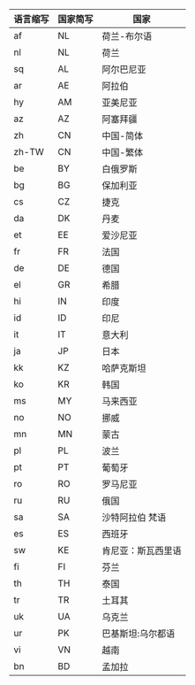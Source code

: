 
|  语言缩写   | 国家简写  |  国家   |
|  ----  | ----  |  ----  |
| af	| NL	|荷兰-布尔语|
| nl	| NL	|荷兰|
| sq	| AL	|阿尔巴尼亚|
| ar	| AE	|阿拉伯|
| hy	| AM	|亚美尼亚|
| az	| AZ	|阿塞拜疆|
| zh	| CN	|中国-简体|
| zh-TW	| CN	|中国-繁体|
| be	| BY	|白俄罗斯|
| bg	| BG	|保加利亚|
| cs	| CZ	|捷克|
| da	| DK	|丹麦|
| et	| EE	|爱沙尼亚|
| fr	| FR	|法国|
| de	| DE	|德国|
| el	| GR	|希腊|
| hi	| IN	|印度|
| id	| ID	|印尼|
| it	| IT	|意大利|
| ja	| JP	|日本|
| kk	| KZ	|哈萨克斯坦|
| ko	| KR	|韩国|
| ms	| MY	|马来西亚|
| no	| NO	|挪威|
| mn	| MN	|蒙古|
| pl	| PL	|波兰|
| pt	| PT	|葡萄牙|
| ro	| RO	|罗马尼亚|
| ru	| RU	|俄国|
| sa	| SA	|沙特阿拉伯 梵语|
| es	| ES	|西班牙|
| sw	| KE	|肯尼亚：斯瓦西里语|
| fi	| FI	|芬兰|
| th	| TH	|泰国|
| tr	| TR	|土耳其|
| uk	| UA	|乌克兰|
| ur	| PK	|巴基斯坦:乌尔都语|
| vi	| VN	|越南|
| bn	| BD	|孟加拉|

